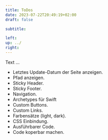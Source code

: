 ```yaml
---
title: ToDos
date: 2023-07-22T20:49:19+02:00
draft: false

subtitle: 

left: 
up: ../
right: 
---
```


Text ...

* Letztes Update-Datum der Seite anzeigen.
* Pfad anzeigen.
* Sticky Header.
* Sticky Footer.
* Navigation.
* Archetypes für Swift
* Custom Buttons.
* Custom Links.
* Farbensätze (light, dark).
* CSS Einbindung.
* Ausführbarer Code.
* Code koperbar machen.
